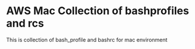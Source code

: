 # AWS Mac Collection of bashprofiles and rcs

This is collection of bash_profile and bashrc for mac environment